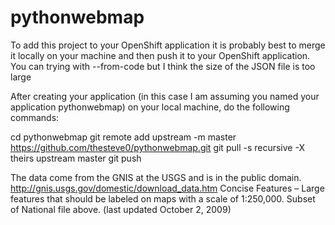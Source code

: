 pythonwebmap
============

To add this project to your OpenShift application it is probably best to merge it locally on your machine and then push it to your OpenShift application. You can trying with --from-code but I think the size of the JSON file is too large

After creating your application (in this case I am assuming you named your application pythonwebmap) on your local machine, do the following commands:

  cd pythonwebmap
  git remote add upstream -m master https://github.com/thesteve0/pythonwebmap.git
  git pull -s recursive -X theirs upstream master
  git push
  




The data come from the GNIS at the USGS and is in the public domain.
http://gnis.usgs.gov/domestic/download_data.htm
Concise Features – Large features that should be labeled on maps with a scale of 1:250,000. Subset of National file above.
(last updated October 2, 2009) 
